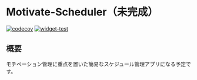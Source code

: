 # Motivate-Scheduler（未完成）
[![codecov](https://codecov.io/gh/rinkane/Motivate-Scheduler/branch/master/graph/badge.svg?token=JSVH9HO5F0)](https://codecov.io/gh/rinkane/Motivate-Scheduler)
[![widget-test](https://github.com/rinkane/Motivate-Scheduler/actions/workflows/main.yml/badge.svg?branch=master)](https://github.com/rinkane/Motivate-Scheduler/actions/workflows/main.yml)  

## 概要
モチベーション管理に重点を置いた簡易なスケジュール管理アプリになる予定です。
